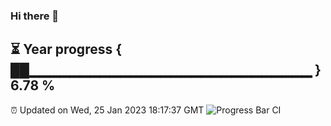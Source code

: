 ### Hi there 👋
⏳ Year progress { ██▁▁▁▁▁▁▁▁▁▁▁▁▁▁▁▁▁▁▁▁▁▁▁▁▁▁▁▁ } 6.78 %
---
⏰ Updated on Wed, 25 Jan 2023 18:17:37 GMT
![Progress Bar CI](https://github.com/liununu/liununu/workflows/Progress%20Bar%20CI/badge.svg)
